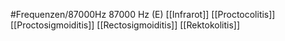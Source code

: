 #Frequenzen/87000Hz
87000 Hz (E)
[[Infrarot]]
[[Proctocolitis]]
[[Proctosigmoiditis]]
[[Rectosigmoiditis]]
[[Rektokolitis]]